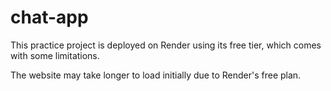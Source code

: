 # chat-app
This practice project is deployed on Render using its free tier, which comes with some limitations.

The website may take longer to load initially due to Render's free plan.
